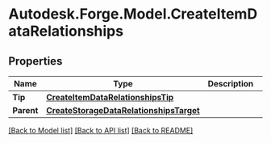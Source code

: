 # Autodesk.Forge.Model.CreateItemDataRelationships
## Properties

Name | Type | Description | Notes
------------ | ------------- | ------------- | -------------
**Tip** | [**CreateItemDataRelationshipsTip**](CreateItemDataRelationshipsTip.md) |  | [optional] 
**Parent** | [**CreateStorageDataRelationshipsTarget**](CreateStorageDataRelationshipsTarget.md) |  | [optional] 

[[Back to Model list]](../README.md#documentation-for-models) [[Back to API list]](../README.md#documentation-for-api-endpoints) [[Back to README]](../README.md)

